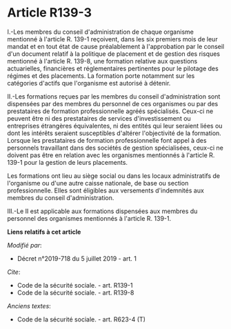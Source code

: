 # Article R139-3

I.-Les membres du conseil d'administration de chaque organisme mentionné à l'article R. 139-1 reçoivent, dans les six
premiers mois de leur mandat et en tout état de cause préalablement à l'approbation par le conseil d'un document relatif à la
politique de placement et de gestion des risques mentionné à l'article R. 139-8, une formation relative aux questions
actuarielles, financières et réglementaires pertinentes pour le pilotage des régimes et des placements. La formation porte
notamment sur les catégories d'actifs que l'organisme est autorisé à détenir. 

II.-Les formations reçues par les membres du conseil d'administration sont dispensées par des membres du personnel de ces
organismes ou par des prestataires de formation professionnelle agréés spécialisés. Ceux-ci ne peuvent être ni des
prestataires de services d'investissement ou entreprises étrangères équivalentes, ni des entités qui leur seraient liées ou
dont les intérêts seraient susceptibles d'altérer l'objectivité de la formation. Lorsque les prestataires de formation
professionnelle font appel à des personnels travaillant dans des sociétés de gestion spécialisées, ceux-ci ne doivent pas
être en relation avec les organismes mentionnés à l'article R. 139-1 pour la gestion de leurs placements. 

Les formations ont lieu au siège social ou dans les locaux administratifs de l'organisme ou d'une autre caisse nationale, de
base ou section professionnelle. Elles sont éligibles aux versements d'indemnités aux membres du conseil d'administration. 

III.-Le II est applicable aux formations dispensées aux membres du personnel des organismes mentionnés à l'article R. 139-1.

**Liens relatifs à cet article**

_Modifié par_:

  - Décret n°2019-718 du 5 juillet 2019 - art. 1

_Cite_:

  - Code de la sécurité sociale. - art. R139-1
  - Code de la sécurité sociale. - art. R139-8

_Anciens textes_:

  - Code de la sécurité sociale. - art. R623-4 (T)
